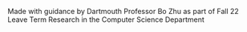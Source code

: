 Made with guidance by Dartmouth Professor Bo Zhu as part of Fall 22 Leave Term Research in the Computer Science Department
